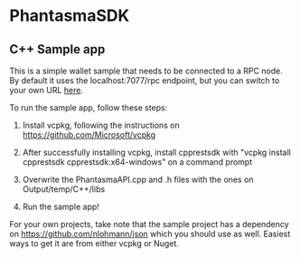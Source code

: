 # PhantasmaSDK

## C++ Sample app

This is a simple wallet sample that needs to be connected to a RPC node. By default it uses the localhost:7077/rpc endpoint, but you can switch to your own URL [here](https://github.com/phantasma-io/Phantasma-CPP/blob/main/samples/WalletSample/program.cpp#L400).

To run the sample app, follow these steps:

1. Install vcpkg, following the instructions on https://github.com/Microsoft/vcpkg

2. After successfully installing vcpkg, install cpprestsdk with "vcpkg install cpprestsdk cpprestsdk:x64-windows" on a command prompt

3. Overwrite the PhantasmaAPI.cpp and .h files with the ones on Output/temp/C++/libs

4. Run the sample app!

For your own projects, take note that the sample project has a dependency on https://github.com/nlohmann/json which you should use as well. Easiest ways to get it are from either vcpkg or Nuget.  